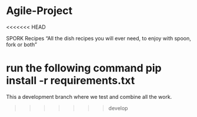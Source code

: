 # Agile-Project
<<<<<<< HEAD

SPORK Recipes
“All the dish recipes you will ever need, to enjoy with spoon, fork or both”

run the following command
pip install -r requirements.txt
=======
This a development branch where we test and combine all the work.
>>>>>>> develop
